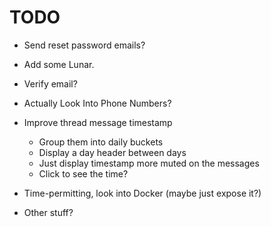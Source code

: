 # TODO

- Send reset password emails?
- Add some Lunar.


- Verify email?

-   Actually Look Into Phone Numbers?
-   Improve thread message timestamp
    -   Group them into daily buckets
    -   Display a day header between days
    -   Just display timestamp more muted on the messages
    -   Click to see the time?
-   Time-permitting, look into Docker (maybe just expose it?)
-   Other stuff?
